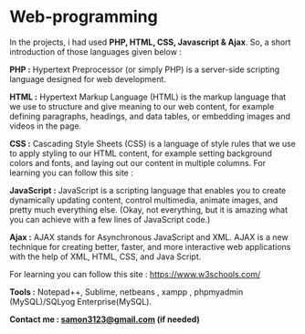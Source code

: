 # Web-programming
In the projects, i had used **PHP, HTML, CSS, Javascript &amp; Ajax**. So, a short introduction of those languages given below :  

**PHP :** Hypertext Preprocessor (or simply PHP) is a server-side scripting language designed for web development.

**HTML :** Hypertext Markup Language (HTML) is the markup language that we use to structure and give meaning to our web content, for example defining paragraphs, headings, and data tables, or embedding images and videos in the page.

**CSS :** Cascading Style Sheets (CSS) is a language of style rules that we use to apply styling to our HTML content, for example setting background colors and fonts, and laying out our content in multiple columns.
For learning you can follow this site :

**JavaScript :** JavaScript is a scripting language that enables you to create dynamically updating content, control multimedia, animate images, and pretty much everything else. (Okay, not everything, but it is amazing what you can achieve with a few lines of JavaScript code.)

**Ajax :** AJAX stands for Asynchronous JavaScript and XML. AJAX is a new technique for creating better, faster, and more interactive web applications with the help of XML, HTML, CSS, and Java Script.
 
For learning you can follow this site : https://www.w3schools.com/

**Tools :** Notepad++, Sublime, netbeans , xampp , phpmyadmin (MySQL)/SQLyog Enterprise(MySQL).

**Contact me : samon3123@gmail.com (if needed)**
